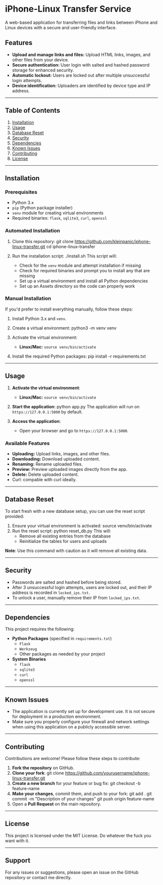 # iPhone-Linux Transfer Service

A web-based application for transferring files and links between iPhone and Linux devices with a secure and user-friendly interface.

## Features
- **Upload and manage links and files:** Upload HTML links, images, and other files from your device.
- **Secure authentication:** User login with salted and hashed password storage for enhanced security.
- **Automatic lockout:** Users are locked out after multiple unsuccessful login attempts.
- **Device identification:** Uploaders are identified by device type and IP address.

---

## Table of Contents
1. [Installation](#installation)
2. [Usage](#usage)
3. [Database Reset](#database-reset)
4. [Security](#security)
5. [Dependencies](#dependencies)
6. [Known Issues](#known-issues)
7. [Contributing](#contributing)
8. [License](#license)

---

## Installation

### Prerequisites
- Python 3.x
- `pip` (Python package installer)
- `venv` module for creating virtual environments
- Required binaries: `flask`, `sqlite3`, `curl`, `openssl`

### Automated Installation
1. Clone this repository:
   git clone https://github.com/kleinpanic/iphone-linux-transfer.git 
   cd iphone-linux-transfer
   
2. Run the installation script:
   ./install.sh
   This script will:
   - Check for the `venv` module and attempt installation if missing
   - Check for required binaries and prompt you to install any that are missing
   - Set up a virtual environment and install all Python dependencies
   - Set up an Assets directory so the code can properly work

### Manual Installation
If you'd prefer to install everything manually, follow these steps:

1. Install Python 3.x and `venv`.
2. Create a virtual environment:
   python3 -m venv venv
3. Activate the virtual environment:
   - **Linux/Mac:** `source venv/bin/activate`

4. Install the required Python packages:
   pip install -r requirements.txt
   
---

## Usage
1. **Activate the virtual environment**:
   - **Linux/Mac:** `source venv/bin/activate`
  
2. **Start the application**:
   python app.py
   The application will run on `https://127.0.0.1:5000` by default.

3. **Access the application**:
   - Open your browser and go to `https://127.0.0.1:5000`.

### Available Features
- **Uploading:** Upload links, images, and other files.
- **Downloading:** Download uploaded content.
- **Renaming:** Rename uploaded files.
- **Preview:** Preview uploaded images directly from the app.
- **Delete:** Delete uploaded content.
- Curl: compable with curl ideally. 
  
---

## Database Reset

To start fresh with a new database setup, you can use the reset script provided:

1. Ensure your virtual environment is activated:
   source venv/bin/activate
2. Run the reset script:
   python reset_db.py
   This will:
   - Remove all existing entries from the database
   - Reinitialize the tables for users and uploads

**Note**: Use this command with caution as it will remove all existing data.

---

## Security

- Passwords are salted and hashed before being stored.
- After 3 unsuccessful login attempts, users are locked out, and their IP address is recorded in `locked_ips.txt`.
- To unlock a user, manually remove their IP from `locked_ips.txt`.

---

## Dependencies

This project requires the following:
- **Python Packages** (specified in `requirements.txt`)
  - `Flask`
  - `Werkzeug`
  - Other packages as needed by your project
- **System Binaries**
  - `flask`
  - `sqlite3`
  - `curl`
  - `openssl`

---

## Known Issues

- The application is currently set up for development use. It is not secure for deployment in a production environment.
- Make sure you properly configure your firewall and network settings when using this application on a publicly accessible server.

---

## Contributing

Contributions are welcome! Please follow these steps to contribute:

1. **Fork the repository** on GitHub.
2. **Clone your fork**:
   git clone https://github.com/yourusername/iphone-linux-transfer.git
3. **Create a new branch** for your feature or bug fix:
   git checkout -b feature-name
4. **Make your changes**, commit them, and push to your fork:
   git add .
   git commit -m "Description of your changes"
   git push origin feature-name
5. Open a **Pull Request** on the main repository.

---

## License

This project is licensed under the MIT License. Do whatever the fuck you want with it. 

---

## Support

For any issues or suggestions, please open an issue on the GitHub repository or contact me directly.
